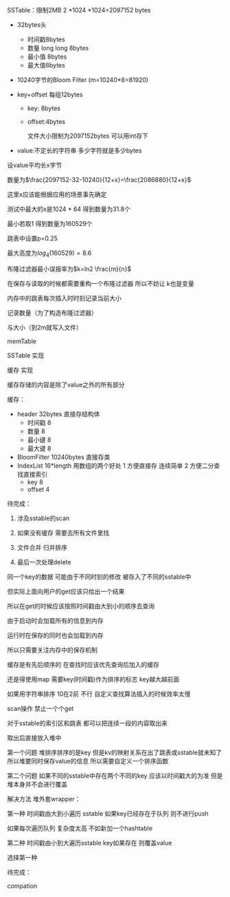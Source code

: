 SSTable：限制2MB 2 *1024 *1024=2097152 bytes

- 32bytes头

  - 时间戳8bytes
  - 数量 long long    8bytes
  - 最小值 8bytes
  - 最大值8bytes

- 10240字节的Bloom Filter (m=10240*8=81920)

- key+offset 每组12bytes

  - key: 8bytes

  - offset:4bytes

    文件大小限制为2097152bytes 可以用int存下

- value:不定长的字符串 多少字符就是多少bytes

设value平均长x字节

数量为$\frac{2097152-32-10240}{12+x}=\frac{2086880}{12+x}$

这里x应该能根据应用的场景事先确定

测试中最大的x是1024 * 64 得到数量为31.8个

最小若取1 得到数量为160529个



跳表中设置p=0.25

最大高度为$log_4(160529)=8.6$

布隆过滤器最小误报率为$k=ln2 \frac{m}{n}$ 

在保存与读取的时候都需要重构一个布隆过滤器 所以不妨让 k也是变量



内存中的跳表每次插入时时刻记录当前大小

记录数量（为了构造布隆过滤器）

与大小（到2m就写入文件）



memTable

SSTable 实现

缓存 实现



缓存存储的内容是除了value之外的所有部分

缓存：

- header 32bytes 直接存结构体
  - 时间戳 8
  - 数量 8
  - 最小键 8
  - 最大键 8
- BloomFilter 10240bytes 直接存类
- IndexList 16*length   用数组的两个好处 1 方便直接存  连续简单  2 方便二分查找直接索引
  - key 8
  - offset 4



待完成：

1. 涉及sstable的scan

2. 如果没有缓存 需要去所有文件里找
3. 文件合并 归并排序
4. 最后一次处理delete





同一个key的数据 可能由于不同时刻的修改  被存入了不同的sstable中

但实际上面向用户的get应该只给出一个结果

所以在get的时候应该按照时间戳由大到小的顺序去查询



由于启动时会加载所有的信息到内存

运行时在保存的同时也会加载到内存

所以只需要关注内存中的保存机制



缓存是有先后顺序的   在查找时应该优先查询后加入的缓存

还是得使用map 需要key(时间戳)作为排序的标志  key越大越前面

如果用字符串排序 10在2前 不行 自定义查找算法插入的时候效率太慢



scan操作 禁止一个个get

对于sstable的索引区和跳表 都可以把连续一段的内容取出来

取出后直接放入堆中

第一个问题 堆排序排序的是key  但是kv的映射关系在出了跳表或sstable就未知了 所以堆要同时保存value的信息 所以需要自定义一个排序函数

第二个问题 如果不同的sstable中存在两个不同的key  应该以时间戳大的为准 但是堆本身并不会进行覆盖

解决方法 堆外套wrapper：

第一种 时间戳由大到小遍历 sstable  如果key已经存在于队列 则不进行push

如果每次遍历队列 复杂度太高 不如新加一个hashtable

第二种 时间戳由小到大遍历sstable key如果存在 则覆盖value

选择第一种





待完成：

compation
